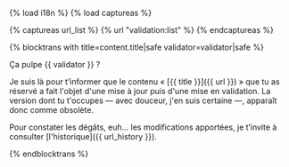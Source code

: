 {% load i18n %}
{% load captureas %}

{% captureas url_list %}
    {% url "validation:list" %}
{% endcaptureas %}

{% blocktrans with title=content.title|safe validator=validator|safe %}

Ça pulpe {{ validator }} ?

Je suis là pour t’informer que le contenu « [{{ title }}]({{ url }}) » que tu
as réservé a fait l'objet d'une mise à jour puis d'une mise en validation. La
version dont tu t'occupes — avec douceur, j'en suis certaine —, apparaît donc comme
obsolète.

Pour constater les dégâts, euh… les modifications apportées,
je t’invite à consulter [l'historique]({{ url_history }}).

{%  endblocktrans %}
